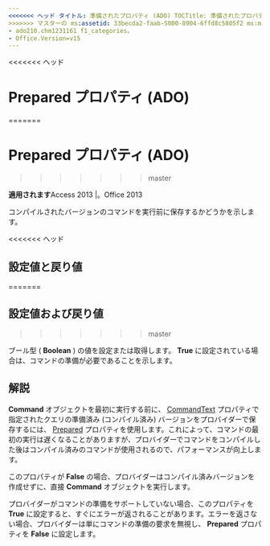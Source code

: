 ```yaml
---
<<<<<<< ヘッド タイトル: 準備されたプロパティ (ADO) TOCTitle: 準備されたプロパティ (ADO) === タイトル: Prepared プロパティ (ADO) TOCTitle: Prepared プロパティ (ADO)
>>>>>>> マスターの ms:assetid: 33becda2-faab-5000-8904-6ffd8c5805f2 ms:mtpsurl: https://msdn.microsoft.com/library/JJ249105(v=office.15) ms:contentKeyID: 48544116 ms.date: 2015/09/18 mtps_version: v=office.15 f1_keywords:
- ado210.chm1231161 f1_categories。
- Office.Version=v15
---
```


<<<<<<< ヘッド
# <a name="prepared-property-ado"></a>Prepared プロパティ (ADO)
=======
# <a name="prepared-property-ado"></a>Prepared プロパティ (ADO)
>>>>>>> master


**適用されます**Access 2013 |。Office 2013

コンパイルされたバージョンのコマンドを実行前に保存するかどうかを示します。

<<<<<<< ヘッド
## <a name="settings-and-return-values"></a>設定値と戻り値
=======
## <a name="settings-and-return-values"></a>設定値および戻り値
>>>>>>> master

ブール型 ( **Boolean** ) の値を設定または取得します。 **True** に設定されている場合は、コマンドの準備が必要であることを示します。

## <a name="remarks"></a>解説

**Command** オブジェクトを最初に実行する前に、 [CommandText](commandtext-property-ado.md) プロパティで指定されたクエリの準備済み (コンパイル済み) バージョンをプロバイダーで保存するには、 [Prepared](command-object-ado.md) プロパティを使用します。これによって、コマンドの最初の実行は遅くなることがありますが、プロバイダーでコマンドをコンパイルした後はコンパイル済みのコマンドが使用されるので、パフォーマンスが向上します。

このプロパティが **False** の場合、プロバイダーはコンパイル済みバージョンを作成せずに、直接 **Command** オブジェクトを実行します。

プロバイダーがコマンドの準備をサポートしていない場合、このプロパティを **True** に設定すると、すぐにエラーが返されることがあります。エラーを返さない場合、プロバイダーは単にコマンドの準備の要求を無視し、 **Prepared** プロパティを **False** に設定します。

